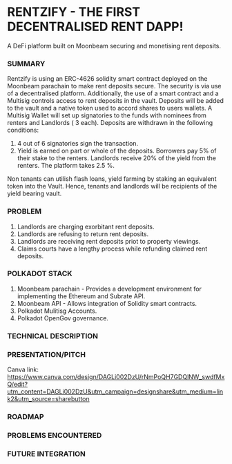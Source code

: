 # RENTZIFY - THE FIRST DECENTRALISED RENT DAPP!
A DeFi platform built on Moonbeam securing and monetising rent deposits. 

### SUMMARY
Rentzify is using an ERC-4626 solidity smart contract deployed on the Moonbeam parachain to make rent deposits secure. The security is via use of a decentralised platform. Additionally, the use of a smart contract and a Multisig controls access to rent deposits in the vault. Deposits will be added to the vault and a native token used to accord shares to users wallets. A Multisig Wallet will set up signatories to the funds with nominees from renters and Landlords ( 3 each). Deposits are withdrawn in the following conditions:
1. 4 out of 6 signatories sign the transaction.
2. Yield is earned on part or whole of the deposits. Borrowers pay 5% of their stake to the renters. Landlords receive 20% of the yield from the renters. The platform takes 2.5 %.

Non tenants can utilish flash loans, yield farming by staking an equivalent token into the Vault. Hence, tenants and landlords will be recipients of the yield bearing vault. 

### PROBLEM
1. Landlords are charging exorbitant rent deposits.
2. Landlords are refusing to return rent deposits.
3. Landlords are receiving rent deposits priot to property viewings.
4. Claims courts have a lengthy process while refunding claimed rent deposits.

### POLKADOT STACK
1. Moonbeam parachain - Provides a development environment for implementing the Ethereum and Subrate API. 
2. Moonbeam API - Allows integration of Solidity smart contracts.
3.   Polkadot Mulitisg Accounts.
4.   Polkadot OpenGov governance.

### TECHNICAL DESCRIPTION

### PRESENTATION/PITCH
Canva link: https://www.canva.com/design/DAGLi002DzU/rNmPoQH7GDQlNW_swdfMxQ/edit?utm_content=DAGLi002DzU&utm_campaign=designshare&utm_medium=link2&utm_source=sharebutton

### ROADMAP

### PROBLEMS ENCOUNTERED

### FUTURE INTEGRATION
